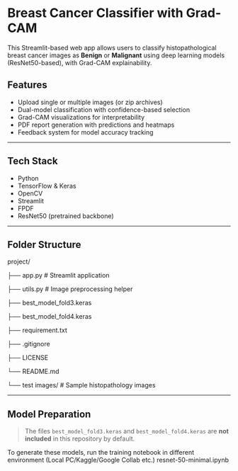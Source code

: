 # Breast Cancer Classifier with Grad-CAM

This Streamlit-based web app allows users to classify histopathological breast cancer images as **Benign** or **Malignant** using deep learning models (ResNet50-based), with Grad-CAM explainability.

## Features

- Upload single or multiple images (or zip archives)
- Dual-model classification with confidence-based selection
- Grad-CAM visualizations for interpretability
- PDF report generation with predictions and heatmaps
- Feedback system for model accuracy tracking

---

## Tech Stack

- Python
- TensorFlow & Keras
- OpenCV
- Streamlit
- FPDF
- ResNet50 (pretrained backbone)
  
---

## Folder Structure

project/

├── app.py              # Streamlit application

├── utils.py            # Image preprocessing helper

├── best_model_fold3.keras

├── best_model_fold4.keras

├── requirement.txt

├── .gitignore

├── LICENSE

└── README.md

└── test images/ # Sample histopathology images

---

## Model Preparation

> The files `best_model_fold3.keras` and `best_model_fold4.keras` are **not included** in this repository by default.

To generate these models, run the training notebook in different environment (Local PC/Kaggle/Google Collab etc.)
resnet-50-minimal.ipynb
